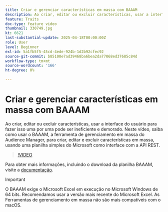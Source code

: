 ```yaml
---
title: Criar e gerenciar características em massa com BAAAM
description: Ao criar, editar ou excluir características, usar a interface do usuário para fazer isso uma por uma pode ser ineficiente e demorado. Neste vídeo, saiba como usar o BAAAM, a ferramenta de gerenciamento em massa do Audience Manager, para criar, editar e excluir características em massa, usando uma planilha simples do Microsoft como interface com a API REST.
feature: Traits
doc-type: feature video
thumbnail: 330749.jpg
kt: 6621
last-substantial-update: 2025-04-18T00:00:00Z
role: User
level: Beginner
exl-id: 5a1fb5f5-45cd-4ede-924b-1d2b92cfec92
source-git-commit: b85100e7ad39468ba6bea2da77068ed37685c84d
workflow-type: tm+mt
source-wordcount: '166'
ht-degree: 0%

---
```


# Criar e gerenciar características em massa com BAAAM

Ao criar, editar ou excluir características, usar a interface do usuário para fazer isso uma por uma pode ser ineficiente e demorado. Neste vídeo, saiba como usar o BAAAM, a ferramenta de gerenciamento em massa do Audience Manager, para criar, editar e excluir características em massa, usando uma planilha simples do Microsoft como interface com a API REST.

>[!VIDEO](https://video.tv.adobe.com/v/330749/?quality=12&learn=on)

Para obter mais informações, incluindo o download da planilha BAAAM, visite a [documentação](https://experienceleague.adobe.com/docs/audience-manager/user-guide/reference/bulk-management-tools/bulk-management-intro.html?lang=pt-BR#reference).

>[!IMPORTANT]
>
>O BAAAM exige o Microsoft Excel em execução no Microsoft Windows de 64 bits. Recomendamos usar a versão mais recente do Microsoft Excel. As Ferramentas de gerenciamento em massa não são mais compatíveis com o macOS.
